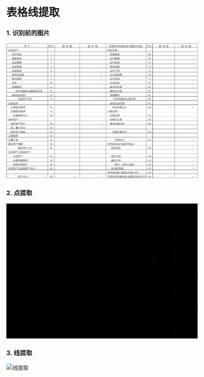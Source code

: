 # 表格线提取
### 1. 识别前的图片
![识别前的图片](images/14.jpg)

### 2. 点提取
![点提取](images/14joints.jpg)

### 3. 线提取
![线提取](images/14mask.jpg.jpg)
